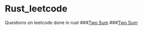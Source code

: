 # Rust_leetcode
Questions on leetcode done in rust 
###[Two Sum](https://leetcode.com/problems/two-sum/submissions/)
###[Two Sum](https://leetcode.com/problems/two-sum-ii-input-array-is-sorted/submissions/)
